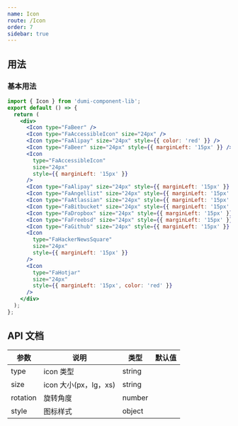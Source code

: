 ```yaml
---
name: Icon
route: /Icon
order: 7
sidebar: true
---
```


## 用法

### 基本用法

```jsx
import { Icon } from 'dumi-component-lib';
export default () => {
  return (
    <div>
      <Icon type="FaBeer" />
      <Icon type="FaAccessibleIcon" size="24px" />
      <Icon type="FaAlipay" size="24px" style={{ color: 'red' }} />
      <Icon type="FaBeer" size="24px" style={{ marginLeft: '15px' }} />
      <Icon
        type="FaAccessibleIcon"
        size="24px"
        style={{ marginLeft: '15px' }}
      />
      <Icon type="FaAlipay" size="24px" style={{ marginLeft: '15px' }} />
      <Icon type="FaAngellist" size="24px" style={{ marginLeft: '15px' }} />
      <Icon type="FaAtlassian" size="24px" style={{ marginLeft: '15px' }} />
      <Icon type="FaBitbucket" size="24px" style={{ marginLeft: '15px' }} />
      <Icon type="FaDropbox" size="24px" style={{ marginLeft: '15px' }} />
      <Icon type="FaFreebsd" size="24px" style={{ marginLeft: '15px' }} />
      <Icon type="FaGithub" size="24px" style={{ marginLeft: '15px' }} />
      <Icon
        type="FaHackerNewsSquare"
        size="24px"
        style={{ marginLeft: '15px' }}
      />
      <Icon
        type="FaHotjar"
        size="24px"
        style={{ marginLeft: '15px', color: 'red' }}
      />
    </div>
  );
};
```

<!-- 更多图标可以在如下界面获得 -->
<!-- <iframe width="100%" height="1000px" style={{border: 'none'}} src="https://react-icons.netlify.com/#/icons/fa" /> -->

## API 文档

| 参数     | 说明                  | 类型   | 默认值 |
| -------- | --------------------- | ------ | ------ |
| type     | icon 类型             | string |        |
| size     | icon 大小(px，lg，xs) | string |        |
| rotation | 旋转角度              | number |        |
| style    | 图标样式              | object |        |
